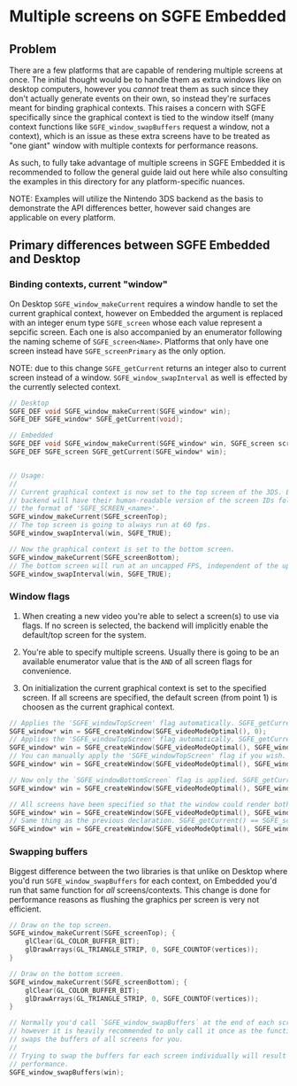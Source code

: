# Multiple screens on SGFE Embedded
## Problem
There are a few platforms that are capable of rendering multiple screens at once.
The initial thought would be to handle them as extra windows like on desktop
computers, however you *cannot* treat them as such since they don't actually generate 
events on their own, so instead they're surfaces meant for binding graphical contexts.
This raises a concern with SGFE
specifically since the graphical context is tied to the window itself (many context 
functions like `SGFE_window_swapBuffers` request a window, not a context),
which is an issue as these extra screens have to be treated as "one giant" window 
with multiple contexts for performance reasons.

As such, to fully take advantage of multiple screens in SGFE Embedded it is recommended 
to follow the general guide laid out here while also consulting the examples in 
this directory for any platform-specific nuances.

NOTE: Examples will utilize the Nintendo 3DS backend as the basis to demonstrate
the API differences better, however said changes are applicable on every platform.

## Primary differences between SGFE Embedded and Desktop
### Binding contexts,  current "window"
On Desktop `SGFE_window_makeCurrent` requires a window handle to set the current
graphical context, however on Embedded the argument is replaced with an integer
enum type `SGFE_screen` whose each value represent a sepcific screen. Each one
is also accompanied by an enumerator following the naming scheme of `SGFE_screen<Name>`.
Platforms that only have one screen instead have `SGFE_screenPrimary` as the only option.

NOTE: due to this change `SGFE_getCurrent` returns an integer also to current screen
instead of a window. `SGFE_window_swapInterval` as well is effected by the currently
selected context.

```c
// Desktop
SGFE_DEF void SGFE_window_makeCurrent(SGFE_window* win);
SGFE_DEF SGFE_window* SGFE_getCurrent(void);

// Embedded
SGFE_DEF void SGFE_window_makeCurrent(SGFE_window* win, SGFE_screen screen);
SGFE_DEF SGFE_screen SGFE_getCurrent(SGFE_window* win);


// Usage:
//
// Current graphical context is now set to the top screen of the 3DS. Every
// backend will have their human-readable version of the screen IDs following
// the format of 'SGFE_SCREEN_<name>'.
SGFE_window_makeCurrent(SGFE_screenTop);
// The top screen is going to always run at 60 fps.
SGFE_window_swapInterval(win, SGFE_TRUE);

// Now the graphical context is set to the bottom screen. 
SGFE_window_makeCurrent(SGFE_screenBottom);
// The bottom screen will run at an uncapped FPS, independent of the upper screen.
SGFE_window_swapInterval(win, SGFE_TRUE);
```

### Window flags 
1. When creating a new video you're able to select a screen(s) to use via flags.
If no screen is selected, the backend will implicitly enable the default/top screen
for the system.

2. You're able to specify multiple screens. Usually there is going to be an available 
enumerator value that is the `AND` of all screen flags for convenience.

3. On initialization the current graphical context is set to the specified screen.
If all screens are specified, the default screen (from point 1) is choosen as the 
current graphical context.

```c
// Applies the 'SGFE_windowTopScreen' flag automatically. SGFE_getCurrent() == SGFE_screenTop.
SGFE_window* win = SGFE_createWindow(SGFE_videoModeOptimal(), 0);
// Applies the 'SGFE_windowTopScreen' flag automatically. SGFE_getCurrent() == SGFE_screenTop.
SGFE_window* win = SGFE_createWindow(SGFE_videoModeOptimal(), SGFE_windowInitNoAPI);
// You can manually apply the 'SGFE_windowTopScreen' flag if you wish. SGFE_getCurrent() == SGFE_screenTop.
SGFE_window* win = SGFE_createWindow(SGFE_videoModeOptimal(), SGFE_windowTopScreen);

// Now only the `SGFE_windowBottomScreen` flag is applied. SGFE_getCurrent() == SGFE_screenBottom.
SGFE_window* win = SGFE_createWindow(SGFE_videoModeOptimal(), SGFE_windowBottomScreen);a

// All screens have been specified so that the window could render both at the same time. SGFE_getCurrent() == SGFE_screenTop.
SGFE_window* win = SGFE_createWindow(SGFE_videoModeOptimal(), SGFE_windowTopScreen | SGFE_windowBottomScreen);
// Same thing as the previous declaration. SGFE_getCurrent() == SGFE_screenTop.
SGFE_window* win = SGFE_createWindow(SGFE_videoModeOptimal(), SGFE_windowDualScreen);
```

### Swapping buffers
Biggest difference between the two libraries is that unlike on Desktop where you'd 
run `SGFE_window_swapBuffers` for each context, on Embedded you'd run that same
function for *all* screens/contexts. This change is done for performance reasons
as flushing the graphics per screen is very not efficient. 

```c
// Draw on the top screen.
SGFE_window_makeCurrent(SGFE_screenTop); {
	glClear(GL_COLOR_BUFFER_BIT);
	glDrawArrays(GL_TRIANGLE_STRIP, 0, SGFE_COUNTOF(vertices));
}

// Draw on the bottom screen.
SGFE_window_makeCurrent(SGFE_screenBottom); {
	glClear(GL_COLOR_BUFFER_BIT);
	glDrawArrays(GL_TRIANGLE_STRIP, 0, SGFE_COUNTOF(vertices));
}

// Normally you'd call `SGFE_window_swapBuffers` at the end of each screen's scope,
// however it is heavily recommended to only call it once as the function internally 
// swaps the buffers of all screens for you.
//
// Trying to swap the buffers for each screen individually will result in worse
// performance.
SGFE_window_swapBuffers(win);
```